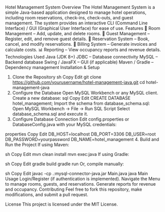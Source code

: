 Hotel Management System
Overview
The Hotel Management System is a simple Java-based application designed to manage hotel operations, including room reservations, check-ins, check-outs, and guest management. The system provides an interactive CLI (Command Line Interface) / GUI (Graphical User Interface) for ease of use.
Features
🏨 Room Management – Add, update, and delete rooms.
👥 Guest Management – Register, edit, and remove guest details.
📅 Reservation System – Book, cancel, and modify reservations.
📂 Billing System – Generate invoices and calculate costs.
📊 Reporting – View occupancy reports and revenue details.
Technologies Used
Java (JDK 8+)
JDBC – Database connectivity
MySQL – Backend database
Swing / JavaFX – GUI (if applicable)
Maven / Gradle – Dependency management
Installation & Setup
1. Clone the Repository
sh
Copy
Edit
git clone https://github.com/yourusername/hotel-management-java.git
cd hotel-management-java
2. Configure the Database
Open MySQL Workbench or any MySQL client.
Create a new database:
sql
Copy
Edit
CREATE DATABASE hotel_management;
Import the schema from database_schema.sql:
Open MySQL Workbench → File → Run SQL Script
Select database_schema.sql and execute it.
3. Configure Database Connection
Edit config.properties or DatabaseConfig.java with your MySQL credentials:

properties
Copy
Edit
DB_HOST=localhost
DB_PORT=3306
DB_USER=root
DB_PASSWORD=yourpassword
DB_NAME=hotel_management
4. Build and Run the Project
If using Maven:

sh
Copy
Edit
mvn clean install
mvn exec:java
If using Gradle:

sh
Copy
Edit
gradle build
gradle run
Or, compile manually:

sh
Copy
Edit
javac -cp .:mysql-connector-java.jar Main.java
java Main
Usage
Login/Register (if authentication is implemented).
Navigate the Menu to manage rooms, guests, and reservations.
Generate reports for revenue and occupancy.
Contributing
Feel free to fork this repository, make modifications, and submit a pull request.

License
This project is licensed under the MIT License.



